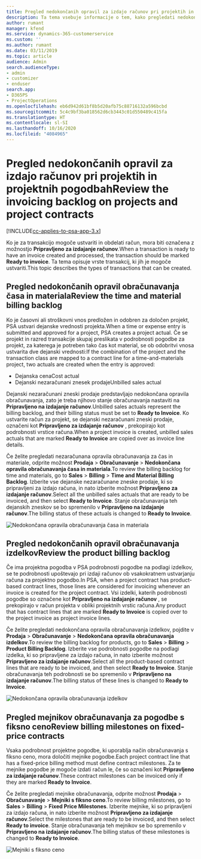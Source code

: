 ```yaml
---
title: Pregled nedokončanih opravil za izdajo računov pri projektih in projektnih pogodbah
description: Ta tema vsebuje informacije o tem, kako pregledati nedokončana opravila za čas, stroške in izdelke in kako jih označiti kot pripravljene za izdajo računa.
author: rumant
manager: kfend
ms.service: dynamics-365-customerservice
ms.custom: ''
ms.author: rumant
ms.date: 03/11/2019
ms.topic: article
audience: Admin
search.audienceType:
- admin
- customizer
- enduser
search.app:
- D365PS
- ProjectOperations
ms.openlocfilehash: eb6d942d61bf8b5d20afb75c88716132a596bcbd
ms.sourcegitcommit: 5c4c9bf3ba018562d6cb3443c01d550489c415fa
ms.translationtype: HT
ms.contentlocale: sl-SI
ms.lasthandoff: 10/16/2020
ms.locfileid: "4084965"
---
```

# <a name="review-the-invoicing-backlog-on-projects-and-project-contracts"></a><span data-ttu-id="f5f04-103">Pregled nedokončanih opravil za izdajo računov pri projektih in projektnih pogodbah</span><span class="sxs-lookup"><span data-stu-id="f5f04-103">Review the invoicing backlog on projects and project contracts</span></span>

[!INCLUDE[cc-applies-to-psa-app-3.x](../includes/cc-applies-to-psa-app-3x.md)]

<span data-ttu-id="f5f04-104">Ko je za transakcijo mogoče ustvariti in obdelati račun, mora biti označena z možnostjo **Pripravljeno za izdajanje računov**.</span><span class="sxs-lookup"><span data-stu-id="f5f04-104">When a transaction is ready to have an invoice created and processed, the transaction should be marked **Ready to invoice**.</span></span> <span data-ttu-id="f5f04-105">Ta tema opisuje vrste transakcij, ki jih je mogoče ustvariti.</span><span class="sxs-lookup"><span data-stu-id="f5f04-105">This topic describes the types of transactions that can be created.</span></span>

## <a name="review-the-time-and-material-billing-backlog"></a><span data-ttu-id="f5f04-106">Pregled nedokončanih opravil obračunavanja časa in materiala</span><span class="sxs-lookup"><span data-stu-id="f5f04-106">Review the time and material billing backlog</span></span>

<span data-ttu-id="f5f04-107">Ko je časovni ali stroškovni vnos predložen in odobren za določen projekt, PSA ustvari dejanske vrednosti projekta.</span><span class="sxs-lookup"><span data-stu-id="f5f04-107">When a time or expense entry is submitted and approved for a project, PSA creates a project actual.</span></span> <span data-ttu-id="f5f04-108">Če se projekt in razred transakcije skupaj preslikata v podrobnosti pogodbe za projekt, za katerega je potreben tako čas kot material, se ob odobritvi vnosa ustvarita dve dejanski vrednosti:</span><span class="sxs-lookup"><span data-stu-id="f5f04-108">If the combination of the project and the transaction class are mapped to a contract line for a time-and-materials project, two actuals are created when the entry is approved:</span></span>

- <span data-ttu-id="f5f04-109">Dejanska cena</span><span class="sxs-lookup"><span data-stu-id="f5f04-109">Cost actual</span></span> 
- <span data-ttu-id="f5f04-110">Dejanski nezaračunani znesek prodaje</span><span class="sxs-lookup"><span data-stu-id="f5f04-110">Unbilled sales actual</span></span>

<span data-ttu-id="f5f04-111">Dejanski nezaračunani zneski prodaje predstavljajo nedokončana opravila obračunavanja, zato je treba njihovo stanje obračunavanja nastaviti na **Pripravljeno na izdajanje računov**.</span><span class="sxs-lookup"><span data-stu-id="f5f04-111">Unbilled sales actuals represent the billing backlog, and their billing status must be set to **Ready to Invoice**.</span></span> <span data-ttu-id="f5f04-112">Ko ustvarite račun za projekt, se dejanski nezaračunani zneski prodaje, označeni kot **Pripravljeno za izdajanje računov** , prekopirajo kot podrobnosti vrstice računa.</span><span class="sxs-lookup"><span data-stu-id="f5f04-112">When a project invoice is created, unbilled sales actuals that are marked **Ready to Invoice** are copied over as invoice line details.</span></span>

<span data-ttu-id="f5f04-113">Če želite pregledati nezaračunana opravila obračunavanja za čas in materiale, odprite možnost **Prodaja** \> **Obračunavanje** \> **Nedokončana opravila obračunavanja časa in materiala**.</span><span class="sxs-lookup"><span data-stu-id="f5f04-113">To review the billing backlog for time and materials, go to **Sales** \> **Billing** \> **Time and Material Billing Backlog**.</span></span> <span data-ttu-id="f5f04-114">Izberite vse dejanske nezaračunane zneske prodaje, ki so pripravljeni za izdajo računa, in nato izberite možnost **Pripravljeno za izdajanje računov**.</span><span class="sxs-lookup"><span data-stu-id="f5f04-114">Select all the unbilled sales actuals that are ready to be invoiced, and then select **Ready to Invoice**.</span></span> <span data-ttu-id="f5f04-115">Stanje obračunavanja teh dejanskih zneskov se bo spremenilo v **Pripravljeno na izdajanje računov**.</span><span class="sxs-lookup"><span data-stu-id="f5f04-115">The billing status of these actuals is changed to **Ready to Invoice**.</span></span>

![Nedokončana opravila obračunavanja časa in materiala](media/TMBacklog.png)

## <a name="review-the-product-billing-backlog"></a><span data-ttu-id="f5f04-117">Pregled nedokončanih opravil obračunavanja izdelkov</span><span class="sxs-lookup"><span data-stu-id="f5f04-117">Review the product billing backlog</span></span>

<span data-ttu-id="f5f04-118">Če ima projektna pogodba v PSA podrobnosti pogodbe na podlagi izdelkov, se te podrobnosti upoštevajo pri izdaji računov ob vsakokratnem ustvarjanju računa za projektno pogodbo.</span><span class="sxs-lookup"><span data-stu-id="f5f04-118">In PSA, when a project contract has product-based contract lines, those lines are considered for invoicing whenever an invoice is created for the project contract.</span></span> <span data-ttu-id="f5f04-119">Vsi izdelki, katerih podrobnosti pogodbe so označene kot **Pripravljeno na izdajanje računov** , se prekopirajo v račun projekta v obliki projektnih vrstic računa.</span><span class="sxs-lookup"><span data-stu-id="f5f04-119">Any product that has contract lines that are marked **Ready to Invoice** is copied over to the project invoice as project invoice lines.</span></span>

<span data-ttu-id="f5f04-120">Če želite pregledati nedokončana opravila obračunavanja izdelkov, pojdite v **Prodaja** \> **Obračunavanje** \> **Nedokončana opravila obračunavanja izdelkov**.</span><span class="sxs-lookup"><span data-stu-id="f5f04-120">To review the billing backlog for products, go to **Sales** \> **Billing** \> **Product Billing Backlog**.</span></span> <span data-ttu-id="f5f04-121">Izberite vse podrobnosti pogodbe na podlagi izdelka, ki so pripravljene za izdajo računa, in nato izberite možnost **Pripravljeno za izdajanje računov**.</span><span class="sxs-lookup"><span data-stu-id="f5f04-121">Select all the product-based contract lines that are ready to be invoiced, and then select **Ready to Invoice**.</span></span> <span data-ttu-id="f5f04-122">Stanje obračunavanja teh podrobnosti se bo spremenilo v **Pripravljeno na izdajanje računov**.</span><span class="sxs-lookup"><span data-stu-id="f5f04-122">The billing status of these lines is changed to **Ready to Invoice**.</span></span>

![Nedokončana opravila obračunavanja izdelkov](media/ProductBacklog.png)

## <a name="review-billing-milestones-on-fixed-price-contracts"></a><span data-ttu-id="f5f04-124">Pregled mejnikov obračunavanja za pogodbe s fiksno ceno</span><span class="sxs-lookup"><span data-stu-id="f5f04-124">Review billing milestones on fixed-price contracts</span></span>

<span data-ttu-id="f5f04-125">Vsaka podrobnost projektne pogodbe, ki uporablja način obračunavanja s fiksno ceno, mora določiti mejnike pogodbe.</span><span class="sxs-lookup"><span data-stu-id="f5f04-125">Each project contract line that has a fixed-price billing method must define contract milestones.</span></span> <span data-ttu-id="f5f04-126">Za te mejnike pogodbe je mogoče izdati račun le, če so označeni kot **Pripravljeno za izdajanje računov**.</span><span class="sxs-lookup"><span data-stu-id="f5f04-126">These contract milestones can be invoiced only if they are marked **Ready to Invoice**.</span></span> 

<span data-ttu-id="f5f04-127">Če želite pregledati mejnike obračunavanja, odprite možnost **Prodaja** \> **Obračunavanje** \> **Mejniki s fiksno ceno**.</span><span class="sxs-lookup"><span data-stu-id="f5f04-127">To review billing milestones, go to **Sales** \> **Billing** \> **Fixed Price Milestones**.</span></span> <span data-ttu-id="f5f04-128">Izberite mejnike, ki so pripravljeni za izdajo računa, in nato izberite možnost **Pripravljeno za izdajanje računov**.</span><span class="sxs-lookup"><span data-stu-id="f5f04-128">Select the milestones that are ready to be invoiced, and then select **Ready to invoice**.</span></span> <span data-ttu-id="f5f04-129">Stanje obračunavanja teh mejnikov se bo spremenilo v **Pripravljeno na izdajanje računov**.</span><span class="sxs-lookup"><span data-stu-id="f5f04-129">The billing status of these milestones is changed to **Ready to Invoice**.</span></span>

![Mejniki s fiksno ceno](media/FPBacklog.png)
